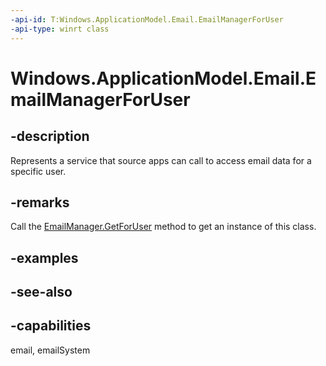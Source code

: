```yaml
---
-api-id: T:Windows.ApplicationModel.Email.EmailManagerForUser
-api-type: winrt class
---
```


<!-- Class syntax.
public class EmailManagerForUser : Windows.ApplicationModel.Email.IEmailManagerForUser
-->

# Windows.ApplicationModel.Email.EmailManagerForUser

## -description
Represents a service that source apps can call to access email data for a specific user.

## -remarks
Call the [EmailManager.GetForUser](emailmanager_getforuser.md) method to get an instance of this class.

## -examples

## -see-also

## -capabilities
email, emailSystem
